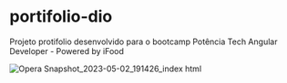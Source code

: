 # portifolio-dio

Projeto protifolio desenvolvido para o bootcamp Potência Tech Angular Developer - Powered by iFood

![Opera Snapshot_2023-05-02_191426_index html](https://user-images.githubusercontent.com/108727812/235797737-46a37f2e-3547-4c65-a03a-e3dd3b1a3491.png)
